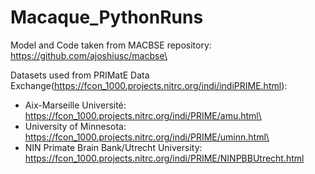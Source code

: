 # Macaque_PythonRuns
Model and Code taken from MACBSE repository: https://github.com/ajoshiusc/macbse\

Datasets used from PRIMatE Data Exchange(https://fcon_1000.projects.nitrc.org/indi/indiPRIME.html):
- Aix-Marseille Université: https://fcon_1000.projects.nitrc.org/indi/PRIME/amu.html\
- University of Minnesota: https://fcon_1000.projects.nitrc.org/indi/PRIME/uminn.html\
- NIN Primate Brain Bank/Utrecht University: https://fcon_1000.projects.nitrc.org/indi/PRIME/NINPBBUtrecht.html
